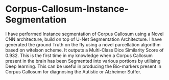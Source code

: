 # Corpus-Callosum-Instance-Segmentation
I have performed Instance segmentation of Corpus Callosum using a Novel CNN architecture, build on top of U-Net Segmentation Architecture. I have generated the ground Truth on the fly using a novel parcellation algorithm based on witelson scheme. It outputs a Multi-Class Dice Similarity Score of 0.932. This is the first time in my knowledge when a Corpus Callosum present in the brain has been Segmented into various portions by utilising Deep learning. This can be useful in producing the Bio-markers present in Corpus Callosum for diagnosing the Autistic or Alzheimer Suffer.
